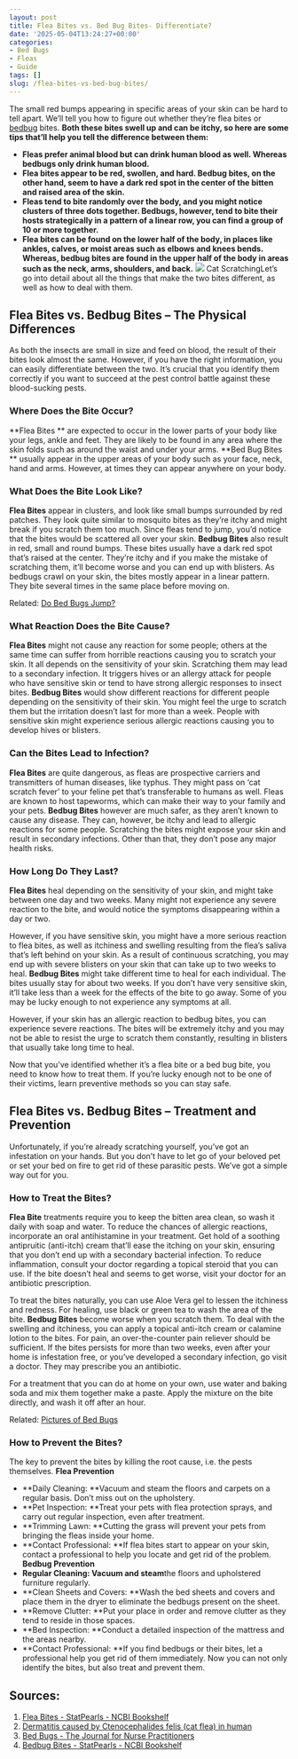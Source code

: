 ```yaml
---
layout: post
title: Flea Bites vs. Bed Bug Bites- Differentiate?
date: '2025-05-04T13:24:27+00:00'
categories:
- Bed Bugs
- Fleas
- Guide
tags: []
slug: /flea-bites-vs-bed-bug-bites/
---
```


The small red bumps appearing in specific areas of your skin can be hard to tell apart. We’ll tell you how to figure out whether they’re flea bites or
[bedbug](https://www.ncbi.nlm.nih.gov/pmc/articles/PMC3255965/)
bites.
**Both these bites swell up and can be itchy, so here are some tips that’ll help you tell the difference between them:**
- **Fleas prefer animal blood but can drink human blood as well. Whereas bedbugs only drink human blood.**
- **Flea bites appear to be red, swollen, and hard. Bedbug bites, on the other hand, seem to have a dark red spot in the center of the bitten and raised area of the skin.**
- **Fleas tend to bite randomly over the body, and you might notice clusters of three dots together. Bedbugs, however, tend to bite their hosts strategically in a pattern of a linear row, you can find a group of 10 or more together.**
- **Flea bites can be found on the lower half of the body, in places like ankles, calves, or moist areas such as elbows and knees bends. Whereas, bedbug bites are found in the upper half of the body in areas such as the neck, arms, shoulders, and back.**
![](/assets/img/img/)
Cat ScratchingLet’s go into detail about all the things that make the two bites different, as well as how to deal with them.
## Flea Bites vs. Bedbug Bites – The Physical Differences
As both the insects are small in size and feed on blood, the result of their bites look almost the same. However, if you have the right information, you can easily differentiate between the two. It’s crucial that you identify them correctly if you want to succeed at the pest control battle against these blood-sucking pests.
### Where Does the Bite Occur?
**Flea Bites **
are expected to occur in the lower parts of your body like your legs, ankle and feet. They are likely to be found in any area where the skin folds such as around the waist and under your arms.
**Bed Bug Bites **
usually appear in the upper areas of your body such as your face, neck, hand and arms. However, at times they can appear anywhere on your body.
### What Does the Bite Look Like?
**Flea Bites**
appear in clusters, and look like small bumps surrounded by red patches. They look quite similar to mosquito bites as they’re itchy and might break if you scratch them too much. Since fleas tend to jump, you’d notice that the bites would be scattered all over your skin.
**Bedbug Bites**
also result in red, small and round bumps. These bites usually have a dark red spot that’s raised at the center. They’re itchy and if you make the mistake of scratching them, it’ll become worse and you can end up with blisters. As bedbugs crawl on your skin, the bites mostly appear in a linear pattern. They bite several times in the same place before moving on.

Related:
[Do Bed Bugs Jump?](https://pestpolicy.com/do-bed-bugs-jump/)
### What Reaction Does the Bite Cause?
**Flea Bites**
might not cause any reaction for some people; others at the same time can suffer from horrible reactions causing you to scratch your skin. It all depends on the sensitivity of your skin. Scratching them may lead to a secondary infection. It triggers hives or an allergy attack for people who have sensitive skin or tend to have strong allergic responses to insect bites.
**Bedbug Bites**
would show different reactions for different people depending on the sensitivity of their skin. You might feel the urge to scratch them but the irritation doesn’t last for more than a week. People with sensitive skin might experience serious allergic reactions causing you to develop hives or blisters.
### Can the Bites Lead to Infection?
**Flea Bites**
are quite dangerous, as fleas are prospective carriers and transmitters of human diseases, like typhus. They might pass on ‘cat scratch fever’ to your feline pet that’s transferable to humans as well. Fleas are known to host tapeworms, which can make their way to your family and your pets.
**Bedbug Bites**
however are much safer, as they aren’t known to cause any disease. They can, however, be itchy and lead to allergic reactions for some people. Scratching the bites might expose your skin and result in secondary infections. Other than that, they don’t pose any major health risks.
### How Long Do They Last?
**Flea Bites**
heal depending on the sensitivity of your skin, and might take between one day and two weeks. Many might not experience any severe reaction to the bite, and would notice the symptoms disappearing within a day or two.

However, if you have sensitive skin, you might have a more serious reaction to flea bites, as well as itchiness and swelling resulting from the flea’s saliva that’s left behind on your skin. As a result of continuous scratching, you may end up with severe blisters on your skin that can take up to two weeks to heal.
**Bedbug Bites**
might take different time to heal for each individual. The bites usually stay for about two weeks. If you don’t have very sensitive skin, it’ll take less than a week for the effects of the bite to go away. Some of you may be lucky enough to not experience any symptoms at all.

However, if your skin has an allergic reaction to bedbug bites, you can experience severe reactions. The bites will be extremely itchy and you may not be able to resist the urge to scratch them constantly, resulting in blisters that usually take long time to heal.

Now that you’ve identified whether it’s a flea bite or a bed bug bite, you need to know how to treat them. If you’re lucky enough not to be one of their victims, learn preventive methods so you can stay safe.
## Flea Bites vs. Bedbug Bites – Treatment and Prevention
Unfortunately, if you’re already scratching yourself, you’ve got an infestation on your hands. But you don’t have to let go of your beloved pet or set your bed on fire to get rid of these parasitic pests. We’ve got a simple way out for you.
### How to Treat the Bites?
**Flea Bite**
treatments require you to keep the bitten area clean, so wash it daily with soap and water. To reduce the chances of allergic reactions, incorporate an oral antihistamine in your treatment. Get hold of a soothing antipruitic (anti-itch) cream that’ll ease the itching on your skin, ensuring that you don’t end up with a secondary bacterial infection. To reduce inflammation, consult your doctor regarding a topical steroid that you can use. If the bite doesn’t heal and seems to get worse, visit your doctor for an antibiotic prescription.

To treat the bites naturally, you can use Aloe Vera gel to lessen the itchiness and redness. For healing, use black or green tea to wash the area of the bite.
**Bedbug Bites**
become worse when you scratch them. To deal with the swelling and itchiness, you can apply a topical anti-itch cream or calamine lotion to the bites. For pain, an over-the-counter pain reliever should be sufficient. If the bites persists for more than two weeks, even after your home is infestation free, or you’ve developed a secondary infection, go visit a doctor. They may prescribe you an antibiotic.

For a treatment that you can do at home on your own, use water and baking soda and mix them together make a paste. Apply the mixture on the bite directly, and wash it off after an hour.

Related:
[Pictures of Bed Bugs](https://pestpolicy.com/pictures-of-bed-bugs/)
### How to Prevent the Bites?
The key to prevent the bites by killing the root cause, i.e. the pests themselves.
**Flea Prevention**
- **Daily Cleaning: **Vacuum and steam the floors and carpets on a regular basis. Don’t miss out on the upholstery.
- **Pet Inspection: **Treat your pets with flea protection sprays, and carry out regular inspection, even after treatment.
- **Trimming Lawn: **Cutting the grass will prevent your pets from bringing the fleas inside your home.
- **Contact Professional: **If flea bites start to appear on your skin, contact a professional to help you locate and get rid of the problem.
**Bedbug Prevention**
- **Regular Cleaning: Vacuum and steam**the floors and upholstered furniture regularly.
- **Clean Sheets and Covers: **Wash the bed sheets and covers and place them in the dryer to eliminate the bedbugs present on the sheet.
- **Remove Clutter: **Put your place in order and remove clutter as they tend to reside in those spaces.
- **Bed Inspection: **Conduct a detailed inspection of the mattress and the areas nearby.
- **Contact Professional: **If you find bedbugs or their bites, let a professional help you get rid of them immediately.
Now you can not only identify the bites, but also treat and prevent them.
## Sources:
1. [Flea Bites - StatPearls - NCBI Bookshelf](https://www.ncbi.nlm.nih.gov/books/NBK541118/)
2. [Dermatitis caused by Ctenocephalides felis (cat flea) in human](https://www.ncbi.nlm.nih.gov/pmc/articles/PMC4247491/)
3. [Bed Bugs - The Journal for Nurse Practitioners](https://www.npjournal.org/article/S1555-4155(17)30274-X/pdf)
4. [Bedbug Bites - StatPearls - NCBI Bookshelf](https://www.ncbi.nlm.nih.gov/books/NBK538128/)
